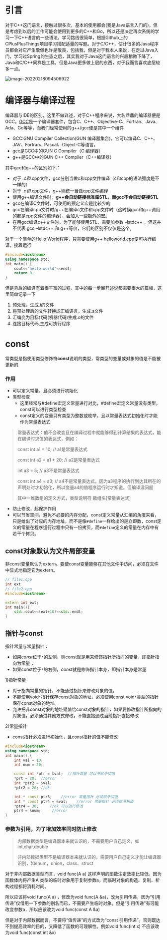 # 引言

对于C++这门语言，接触过很多次，基本的使用都会(我是Java语言入门的)，但是考虑到以后的工作可能会使用到更多的C++和Go，所以还是决定再次系统的学习一下C++语言的一些语法，学习路线很简单，根据Github上的CPlusPlusThings项目学习搭配适量的写题。对于C/C++，估计很多的Java程序员都会对它产生敬佩也许是敬畏，包括我，但是对于我本人来说，在走过Java入门，学习过Spring的生态之后，其实我对于Java这门语言的兴趣稍微下降了，Java和C/C++同样是工具，但是Java更多做上层的东西，对于我而言喜欢底层较多一点。

![image-20220218094506922](http://cdn.noteblogs.cn/image-20220218094506922.png)

# 编译器与编译过程

编译器与IDE的区别，这里不做详述，对于C++程序来说，大名鼎鼎的编译器便是GCC。[GCC](https://www.gnu.org/software/gcc/)是一个编译器套件，包含C、C++、Objective-C、Fortran、Java、Ada、Go等等，而我们经常使用的g++/gcc便是其中一个组件

- GCC:GNU Compiler Collection(GUN 编译器集合)，它可以编译C、C++、JAV、Fortran、Pascal、Object-C等语言。
- gcc是GCC中的GUN C Compiler（C 编译器）
- g++是GCC中的GUN C++ Compiler（C++编译器）

其中gcc和g++的区别如下：

- 对于 *.c和*.cpp文件，gcc分别当做c和cpp文件编译（c和cpp的语法强度是不一样的）
- 对于 *.c和*.cpp文件，g++则统一当做cpp文件编译
- 使用g++编译文件时，**g++会自动链接标准库STL，而gcc不会自动链接STL**
- gcc在编译C文件时，可使用的预定义宏是比较少的
- gcc在编译cpp文件时/g++在编译c文件和cpp文件时（这时候gcc和g++调用的都是cpp文件的编译器），会加入一些额外的宏。
- 在用gcc编译c++文件时，为了能够使用STL，需要加参数 –lstdc++ ，但这并不代表 gcc –lstdc++ 和 g++等价，它们的区别不仅仅是这个。

对于一个简单的Hello World程序，只需要使用g++ helloworld.cpp便可执行编译，接着运行

```c++
#include<iostream>
using namespace std;
int main() {
    cout<<"hello world"<<endl;
    return 0;
}
```

但是背后的编译有着很丰富的过程，其中的每一步展开述说都需要很大的篇幅，这里简单记录一下

1. 预处理，生成.i的文件
2. 将预处理后的文件转换成汇编语言，生成.s文件
3. 汇编变为目标代码(机器代码)生成.o的文件
4. 连接目标代码,生成可执行程序

# const

常类型是指使用类型修饰符**const**说明的类型，常类型的变量或对象的值是不能被更新的

### 作用

- 可以定义常量，且必须进行初始化
- 类型检查
  - 这里经常与#define宏定义常量进行对比，#define宏定义常量没有类型，const可以进行类型检查
  - const定义的变量只有类型为整数或枚举，且以常量表达式初始化时才能作为常量表达式

> 常量表达式：值不会改变且在编译过程中就能够得到计算结果的表达式，能在编译时求值的表达式，例如：
>
> const int a1 = 10;          	 // a1是常量表达式
>
> const int a2 = a1 + 20;      // a2是常量表达式
>
> int a3 = 5;                  		// a3不是常量表达式
>
> const int a4 = a3;         	// a4不是常量表达式，因为a3程序的执行到达其所在的声明处时才初始化，所以变量a4的值程序运行时才知道。但编译没问题
>
> 其中一维数组的定义方式，类型说明符 数组名[常量表达式]

- 防止修改，起保护作用
- 可以节省空间，避免不必要的内存分配，const定义常量从汇编的角度来看，只是给出了对应的内存地址，而不是像`#define`一样给出的是立即数，const定义的常量在程序运行过程中只有一份拷贝，而`#define`定义的常量在内存中有若干个拷贝。

## const对象默认为文件局部变量

非const变量默认为extern。要使const变量能够在其他文件中访问，必须在文件中显式地指定它为extern。

```c++
// file1.cpp
int ext
// file2.cpp
#include<iostream>

extern int ext;
int main(){
    std::cout<<(ext+10)<<std::endl;
}
```

## 指针与const

指针常量与常量指针：

- 如果*const*位于`*`的左侧，则const就是用来修饰指针所指向的变量，即指针指向为常量；
- 如果const位于`*`的右侧，*const*就是修饰指针本身，即指针本身是常量

1)指针常量

- 对于指向常量的指针，不能通过指针来修改对象的值。
- 不能使用void`*`指针保存const对象的地址，必须使用const void`*`类型的指针保存const对象的地址。
- 允许把非const对象的地址赋值给const对象的指针，如果要修改指针所指向的对象值，必须通过其他方式修改，不能直接通过当前指针直接修改

2)常量指针

- const指针必须进行初始化，且const指针的值不能修改

```c++
#include<iostream>
using namespace std;
int main() {
    int val = 10;
    int num = 20;

    const int *ptr = &val;  //指针常量 可以不赋予初值
    *prt = 20;  //error
    int *ptr2 = &val;
    *ptr2 = 20; //ok

    int * const ptr3;    //error 常量指针 必须赋予初值
    int * const ptr4 = &val;    //error 常量指针 必须赋予初值
    *ptr4 = 30;     //ok 可以进行修改
    ptr4 = &num;     //error
}
```

### 参数为引用，为了增加效率同时防止修改

> 内部数据类型是编译器本来就认识的，不需要用户自己定义，如int,char,double
>
> 非内部数据类型不是编译器本来就认识的，需要用户自己定义才能让编译器识别，如enum，union，class、struct

对于非内部数据类型而言，void func(A a) 这样声明的函数注定效率比较低。因为函数体内将产生A 类型的临时对象用于复制参数a，而临时对象的构造、复制、析构过程都将消耗时间。

所以应该将void func(A a) ，修改为void func(A &a)，改为引用传递，因为“引用传递”仅借用一下参数的别名而已，不需要产生临时对象。但是“引用传递”有可能改变参数a，所以应该改为void func(const A &a)

但是对于内部数据而言，不要将“值传递”的方式改为“const 引用传递”。否则既达不到提高效率的目的，又降低了函数的可理解性。例如void func(int x) 不应该改为void func(const int &x)

